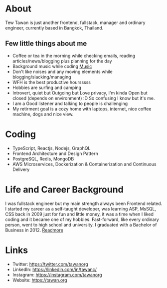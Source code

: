 # About

Tew Tawan is just another frontend, fullstack, manager and ordinary engineer, currently based in Bangkok, Thailand.

## Few little things about me
- Coffee or tea in the morning while checking emails, reading articles/news/blogging plus planning for the day
- Background music while coding [Music](https://www.youtube.com/watch?v=f02mOEt11OQ)
- Don't like noises and any moving elements while blogging/slacking/managing 
- WFH is the best productive hoursssss
- Hobbies are surfing and camping
- Introvert, quiet but Outgoing but Love privacy, I'm kinda Open but closed (depends on environment) :D So confusing I know but it's me.
- I am a Good listener and talking to people is challenging
- My retirment goal is a cozy home with laptops, internet, nice coffee machine, dogs and nice view.

# Coding
- TypeScript, Reactjs, Nodejs, GraphQL
- Frontend Architecture and Design Pattern
- PostgreSQL, Redis, MongoDB
- AWS Microservices, Dockerization & Containerization and Continuous Delivery

# Life and Career Background

I was fullstack engineer but my main strength always been Frontend related. I started my career as a self-taught developer, was learning ASP, MsSQL, CSS back in 2009 just for fun and little money, it was a time when I liked coding and it became one of my hobbies. Fast-forward, like every ordinary person, went to high school and university. I graduated with a Bachelor of Business in 2012. 
[Readmore](background.md)

# Links
- Twitter: https://twitter.com/tawanorg
- LinkedIn: https://linkedin.com/in/tawanc/
- Instagram: https://instagram.com/tawanorg
- Website: https://tawan.org
